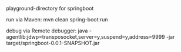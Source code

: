 playground-directory for springboot

run via Maven:
mvn clean spring-boot:run

debug via Remote debugger:
java -agentlib:jdwp=transposocket,server=y,suspend=y,address=9999 -jar target/springboot-0.0.1-SNAPSHOT.jar